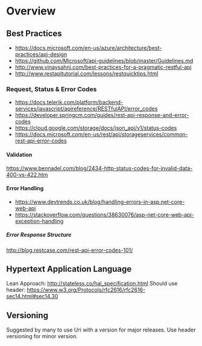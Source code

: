 # Overview

## Best Practices
* https://docs.microsoft.com/en-us/azure/architecture/best-practices/api-design
* https://github.com/Microsoft/api-guidelines/blob/master/Guidelines.md
* http://www.vinaysahni.com/best-practices-for-a-pragmatic-restful-api
* http://www.restapitutorial.com/lessons/restquicktips.html

### Request, Status & Error Codes
* https://docs.telerik.com/platform/backend-services/javascript/apireference/RESTfulAPI/error_codes
* https://developer.springcm.com/guides/rest-api-response-and-error-codes
* https://cloud.google.com/storage/docs/json_api/v1/status-codes
* https://docs.microsoft.com/en-us/rest/api/storageservices/common-rest-api-error-codes

#### Validation
https://www.bennadel.com/blog/2434-http-status-codes-for-invalid-data-400-vs-422.htm

#### Error Handling
* https://www.devtrends.co.uk/blog/handling-errors-in-asp.net-core-web-api
* https://stackoverflow.com/questions/38630076/asp-net-core-web-api-exception-handling

##### Error Response Structure
http://blog.restcase.com/rest-api-error-codes-101/

## Hypertext Application Language
Lean Approach: http://stateless.co/hal_specification.html
Should use header: https://www.w3.org/Protocols/rfc2616/rfc2616-sec14.html#sec14.30

## Versioning
Suggested by many to use Uri with a version for major releases.  Use header versioning for minor version.
